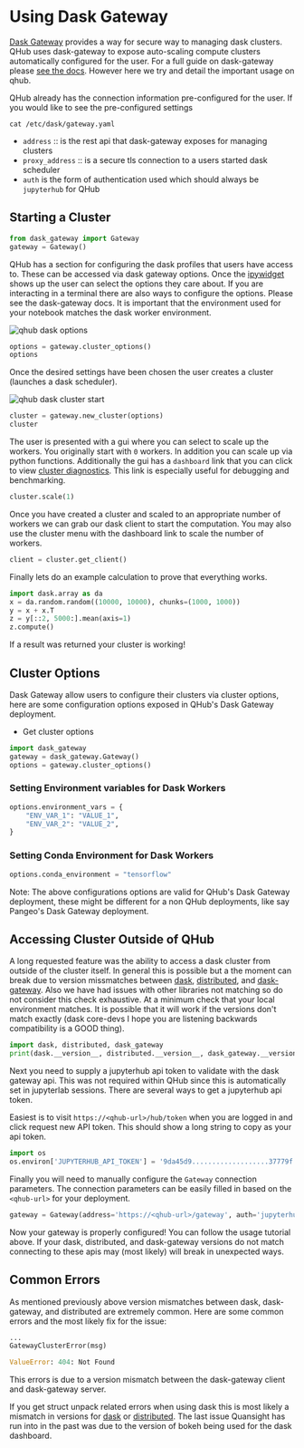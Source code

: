 # Using Dask Gateway

[Dask Gateway](https://gateway.dask.org/) provides a way for secure
way to managing dask clusters. QHub uses dask-gateway to expose
auto-scaling compute clusters automatically configured for the
user. For a full guide on dask-gateway please [see the
docs](https://gateway.dask.org/usage.html). However here we try and
detail the important usage on qhub.

QHub already has the connection information pre-configured for the
user. If you would like to see the pre-configured settings 

```shell
cat /etc/dask/gateway.yaml
```

 - `address` :: is the rest api that dask-gateway exposes for managing clusters
 - `proxy_address` :: is a secure tls connection to a users started dask scheduler
 - `auth` is the form of authentication used which should always be `jupyterhub` for QHub
 
## Starting a Cluster

```python
from dask_gateway import Gateway
gateway = Gateway()
```

QHub has a section
for configuring the dask profiles that users have access to. These can
be accessed via dask gateway options. Once the
[ipywidget](https://ipywidgets.readthedocs.io/en/latest/) shows up the
user can select the options they care about. If you are interacting in
a terminal there are also ways to configure the options. Please see
the dask-gateway docs. It is important that the environment used for
your notebook matches the dask worker environment.

![qhub dask options](../images/qhub_dask_cluster_options.png)

```python
options = gateway.cluster_options()
options
```

Once the desired settings have been chosen the user creates a cluster
(launches a dask scheduler).

![qhub dask cluster start](../images/qhub_dask_cluster_start.png)

```python
cluster = gateway.new_cluster(options)
cluster
```

The user is presented with a gui where you can select to scale up the
workers. You originally start with `0` workers. In addition you can
scale up via python functions. Additionally the gui has a `dashboard`
link that you can click to view [cluster
diagnostics](https://docs.dask.org/en/latest/diagnostics-distributed.html). This
link is especially useful for debugging and benchmarking.

```python
cluster.scale(1)
```

Once you have created a cluster and scaled to an appropriate number of
workers we can grab our dask client to start the computation. You may
also use the cluster menu with the dashboard link to scale the number
of workers.

```python
client = cluster.get_client()
```

Finally lets do an example calculation to prove that everything works.

```python
import dask.array as da
x = da.random.random((10000, 10000), chunks=(1000, 1000))
y = x + x.T
z = y[::2, 5000:].mean(axis=1)
z.compute()
```

If a result was returned your cluster is working!

## Cluster Options

Dask Gateway allow users to configure their clusters via cluster options, here
are some configuration options exposed in QHub's Dask Gateway deployment.

* Get cluster options

```python
import dask_gateway
gateway = dask_gateway.Gateway()
options = gateway.cluster_options()
```

### Setting Environment variables for Dask Workers

```python
options.environment_vars = {
    "ENV_VAR_1": "VALUE_1",
    "ENV_VAR_2": "VALUE_2",
}
```

### Setting Conda Environment for Dask Workers

```python
options.conda_environment = "tensorflow"
```

Note: The above configurations options are valid for QHub's Dask Gateway deployment,
these might be different for a non QHub deployments, like say Pangeo's
Dask Gateway deployment.


## Accessing Cluster Outside of QHub

A long requested feature was the ability to access a dask cluster from
outside of the cluster itself. In general this is possible but a the
moment can break due to version missmatches between
[dask](https://dask.org/),
[distributed](https://distributed.dask.org/en/latest/), and
[dask-gateway](https://gateway.dask.org/). Also we have had issues
with other libraries not matching so do not consider this check
exhaustive. At a minimum check that your local environment matches. It
is possible that it will work if the versions don't match exactly
(dask core-devs I hope you are listening backwards compatibility is a
GOOD thing).

```python
import dask, distributed, dask_gateway
print(dask.__version__, distributed.__version__, dask_gateway.__version__)
```

Next you need to supply a jupyterhub api token to validate with the
dask gateway api. This was not required within QHub since this is
automatically set in jupyterlab sessions. There are several ways to
get a jupyterhub api token.

Easiest is to visit `https://<qhub-url>/hub/token` when you are logged
in and click request new API token. This should show a long string to
copy as your api token.

```python
import os
os.environ['JUPYTERHUB_API_TOKEN'] = '9da45d9...................37779f'
```

Finally you will need to manually configure the `Gateway` connection
parameters. The connection parameters can be easily filled in based on
the `<qhub-url>` for your deployment.

```python
gateway = Gateway(address='https://<qhub-url>/gateway', auth='jupyterhub', proxy_address='tcp://<qhub-url>:8786')
```

Now your gateway is properly configured! You can follow the usage
tutorial above. If your dask, distributed, and dask-gateway versions
do not match connecting to these apis may (most likely) will break in
unexpected ways.

## Common Errors

As mentioned previously above version mismatches between dask,
dask-gateway, and distributed are extremely common. Here are some
common errors and the most likely fix for the issue:

```python
...
GatewayClusterError(msg)

ValueError: 404: Not Found
```

This errors is due to a version mismatch between the dask-gateway
client and dask-gateway server.

If you get struct unpack related errors when using dask this is most
likely a mismatch in versions for
[dask](https://pypi.org/project/dask/) or
[distributed](https://pypi.org/project/distributed/). The last issue
Quansight has run into in the past was due to the version of bokeh
being used for the dask dashboard.
